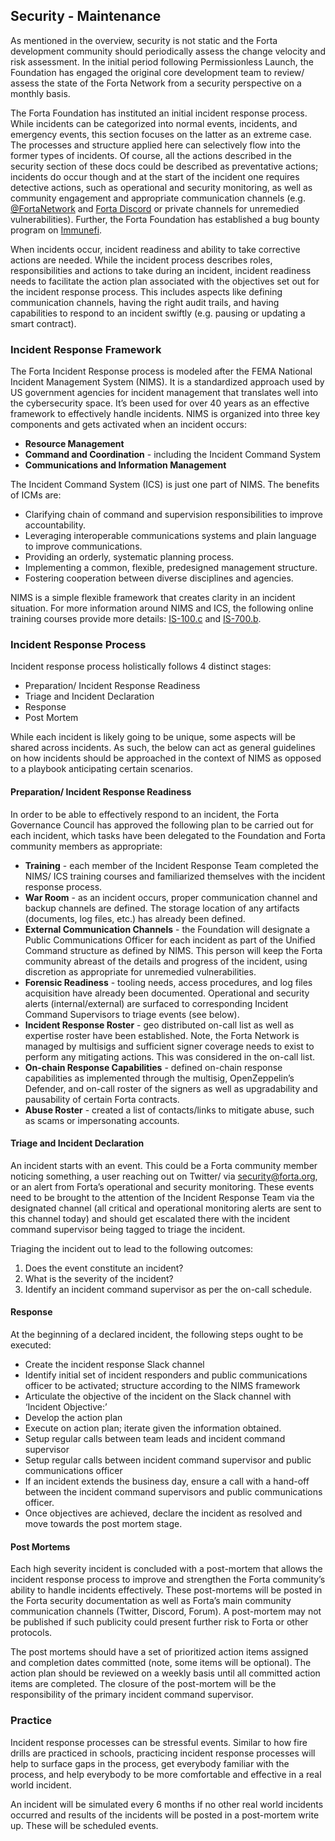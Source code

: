 ## Security - Maintenance

As mentioned in the overview, security is not static and the Forta development community should periodically assess the change velocity and risk assessment. In the initial period following Permissionless Launch, the Foundation has engaged the original core development team to review/ assess the state of the Forta Network from a security perspective on a monthly basis. 

The Forta Foundation has instituted an initial incident response process. While incidents can be categorized into normal events, incidents, and emergency events, this section focuses on the latter as an extreme case. The processes and structure applied here can selectively flow into the former types of incidents. Of course, all the actions described in the security section of these docs could be described as preventative actions; incidents do occur though and at the start of the incident one requires detective actions, such as operational and security monitoring, as well as community engagement and appropriate communication channels (e.g. [@FortaNetwork](https://twitter.com/FortaNetwork) and [Forta Discord](https://discord.gg/KACdTEutQq) or private channels for unremedied vulnerabilities). Further, the Forta Foundation has established a bug bounty program on [Immunefi](https://immunefi.com/bounty/forta/).

When incidents occur, incident readiness and ability to take corrective actions are needed. While the incident process describes roles, responsibilities and actions to take during an incident, incident readiness needs to facilitate the action plan associated with the objectives set out for the incident response process. This includes aspects like defining communication channels, having the right audit trails, and having capabilities to respond to an incident swiftly (e.g. pausing or updating a smart contract).

### Incident Response Framework
The Forta Incident Response process is modeled after the FEMA National Incident Management System (NIMS). It is a standardized approach used by US government agencies for incident management that translates well into the cybersecurity space. It’s been used for over 40 years as an effective framework to effectively handle incidents. NIMS is organized into three key components and gets activated when an incident occurs:

- **Resource Management**
- **Command and Coordination** - including the Incident Command System
- **Communications and Information Management**

The Incident Command System (ICS) is just one part of NIMS. The benefits of ICMs are:

- Clarifying chain of command and supervision responsibilities to improve accountability.
- Leveraging interoperable communications systems and plain language to improve communications.
- Providing an orderly, systematic planning process.
- Implementing a common, flexible, predesigned management structure.
- Fostering cooperation between diverse disciplines and agencies.

NIMS is a simple flexible framework that creates clarity in an incident situation. For more information around NIMS and ICS, the following online training courses provide more details: [IS-100.c](https://training.fema.gov/is/courseoverview.aspx?code=IS-100.c) and [IS-700.b](https://training.fema.gov/is/courseoverview.aspx?code=IS-700.b).

### Incident Response Process
Incident response process holistically follows 4 distinct stages:

- Preparation/ Incident Response Readiness
- Triage and Incident Declaration
- Response
- Post Mortem

While each incident is likely going to be unique, some aspects will be shared across incidents. As such, the below can act as general guidelines on how incidents should be approached in the context of NIMS as opposed to a playbook anticipating certain scenarios.


#### Preparation/ Incident Response Readiness
In order to be able to effectively respond to an incident, the Forta Governance Council has approved the following plan to be carried out for each incident, which tasks have been delegated to the Foundation and Forta community members as appropriate:

- **Training** - each member of the Incident Response Team completed the NIMS/ ICS training courses and familiarized themselves with the incident response process.
- **War Room** - as an incident occurs, proper communication channel and backup channels are defined. The storage location of any artifacts (documents, log files, etc.) has already been defined.
- **External Communication Channels** - the Foundation will designate a Public Communications Officer for each incident as part of the Unified Command structure as defined by NIMS. This person will keep the Forta community abreast of the details and progress of the incident, using discretion as appropriate for unremedied vulnerabilities.
- **Forensic Readiness** - tooling needs, access procedures, and log files acquisition have already been documented. Operational and security alerts (internal/external) are surfaced to corresponding Incident Command Supervisors to triage events (see below).
- **Incident Response Roster** - geo distributed on-call list as well as expertise roster have been established. Note, the Forta Network is managed by multisigs and sufficient signer coverage needs to exist to perform any mitigating actions. This was considered in the on-call list.
- **On-chain Response Capabilities** - defined on-chain response capabilities as implemented through the multisig, OpenZeppelin’s Defender, and on-call roster of the signers as well as upgradability and pausability of certain Forta contracts.
- **Abuse Roster** - created a list of contacts/links to mitigate abuse, such as scams or impersonating accounts.


#### Triage and Incident Declaration
An incident starts with an event. This could be a Forta community member noticing something, a user reaching out on Twitter/ via security@forta.org, or an alert from Forta’s operational and security monitoring. These events need to be brought to the attention of the Incident Response Team via the designated channel (all critical and operational monitoring alerts are sent to this channel today) and should get escalated there with the incident command supervisor being tagged to triage the incident.

Triaging the incident out to lead to the following outcomes:

1. Does the event constitute an incident?
2. What is the severity of the incident?
3. Identify an incident command supervisor as per the on-call schedule.


#### Response
At the beginning of a declared incident, the following steps ought to be executed:

- Create the incident response Slack channel
- Identify initial set of incident responders and public communications officer to be activated; structure according to the NIMS framework
- Articulate the objective of the incident on the Slack channel with ‘Incident Objective:’
- Develop the action plan
- Execute on action plan; iterate given the information obtained. 
- Setup regular calls between team leads and incident command supervisor
- Setup regular calls between incident command supervisor and public communications officer
- If an incident extends the business day, ensure a call with a hand-off between the incident command supervisors and public communications officer. 
- Once objectives are achieved, declare the incident as resolved and move towards the post mortem stage.


#### Post Mortems
Each high severity incident is concluded with a post-mortem that allows the incident response process to improve and strengthen the Forta community’s ability to handle incidents effectively. These post-mortems will be posted in the Forta security documentation as well as Forta’s main community communication channels (Twitter, Discord, Forum). A post-mortem may not be published if such publicity could present further risk to Forta or other protocols.

The post mortems should have a set of prioritized action items assigned and completion dates committed (note, some items will be optional). The action plan should be reviewed on a weekly basis until all committed action items are completed. The closure of the post-mortem will be the responsibility of the primary incident command supervisor.



### Practice
Incident response processes can be stressful events. Similar to how fire drills are practiced in schools, practicing incident response processes will help to surface gaps in the process, get everybody familiar with the process, and help everybody to be more comfortable and effective in a real world incident.

An incident will be simulated every 6 months if no other real world incidents occurred and results of the incidents will be posted in a post-mortem write up. These will be scheduled events.
